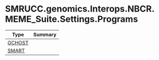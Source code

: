 ﻿
# SMRUCC.genomics.Interops.NBCR.MEME_Suite.Settings.Programs

|Type|Summary|
|----|-------|
|[GCHOST](./GCHOST.md)||
|[SMART](./SMART.md)||

